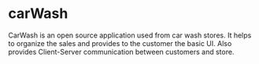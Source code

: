 # carWash

CarWash is an open source application used from car wash stores. It helps to organize the sales and provides to the customer the basic UI. Also provides Client-Server communication between customers and store.
